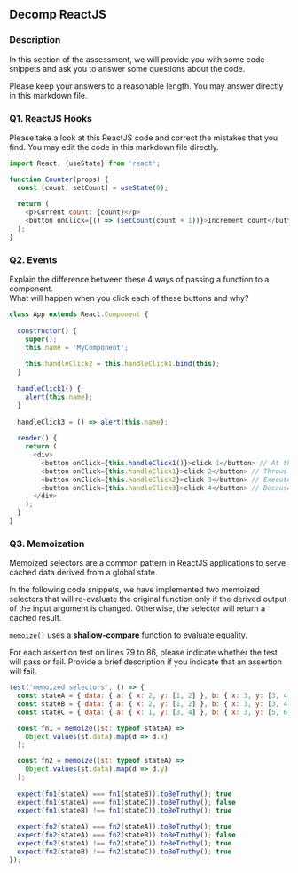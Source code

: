 ## Decomp ReactJS

### Description
In this section of the assessment, we will provide you with some code snippets and ask you to answer some questions about the code. 

Please keep your answers to a reasonable length. You may answer directly in this markdown file.

### Q1. ReactJS Hooks
Please take a look at this ReactJS code and correct the mistakes that you find. You may edit the code in this markdown file directly.
```javascript
import React, {useState} from 'react';

function Counter(props) {
  const [count, setCount] = useState(0);
  
  return (
    <p>Current count: {count}</p>
    <button onClick={() => (setCount(count + 1))}>Increment count</button>
  );
}
```

### Q2. Events
Explain the difference between these 4 ways of passing a function to a component. </br>
What will happen when you click each of these buttons and why?

```javascript
class App extends React.Component {
  
  constructor() {
    super(); 
    this.name = 'MyComponent';
    
    this.handleClick2 = this.handleClick1.bind(this);
  }
  
  handleClick1() {
    alert(this.name);
  }
  
  handleClick3 = () => alert(this.name);
  
  render() {
    return (
      <div>
        <button onClick={this.handleClick1()}>click 1</button> // At the runtime this function will be executed and user will see the alert comes up, but if the user click on this button nothing will happen
        <button onClick={this.handleClick1}>click 2</button> // Throws an error because the corresponsing object didn't passed to this function and inside the "handleClick1" we have "this.name" that is not clear whose "this" is! 
        <button onClick={this.handleClick2}>click 3</button> // Executed once the user click on this button, becuase this function dclared in constructor and the object assigned to it
        <button onClick={this.handleClick3}>click 4</button> // Because arrow function used here and arrow functions doesn't have their own "this", it goes up to the next level and uses "this" it finds there. 
      </div>
    );
  }
}
```

### Q3. Memoization
Memoized selectors are a common pattern in ReactJS applications to serve cached data derived from a global state. 

In the following code snippets, we have implemented two memoized selectors that will re-evaluate the original function only if the derived output of the input argument is changed. Otherwise, the selector will return a cached result. 

`memoize()` uses a <strong>shallow-compare</strong> function to evaluate equality.

For each assertion test on lines 79 to 86, please indicate whether the test will pass or fail. Provide a brief description if you indicate that an assertion will fail.

```javascript
test('memoized selectors', () => {
  const stateA = { data: { a: { x: 2, y: [1, 2] }, b: { x: 3, y: [3, 4] } } };
  const stateB = { data: { a: { x: 2, y: [1, 2] }, b: { x: 3, y: [3, 4] } } };
  const stateC = { data: { a: { x: 1, y: [3, 4] }, b: { x: 3, y: [5, 6] } } };

  const fn1 = memoize((st: typeof stateA) =>
    Object.values(st.data).map(d => d.x)
  );

  const fn2 = memoize((st: typeof stateA) =>
    Object.values(st.data).map(d => d.y)
  );
  
  expect(fn1(stateA) === fn1(stateB)).toBeTruthy(); true
  expect(fn1(stateA) === fn1(stateC)).toBeTruthy(); false
  expect(fn1(stateB) !== fn1(stateC)).toBeTruthy(); true
  
  expect(fn2(stateA) === fn2(stateA)).toBeTruthy(); true
  expect(fn2(stateA) === fn2(stateB)).toBeTruthy(); false
  expect(fn2(stateA) !== fn2(stateC)).toBeTruthy(); true
  expect(fn2(stateB) !== fn2(stateC)).toBeTruthy(); true
});
```
